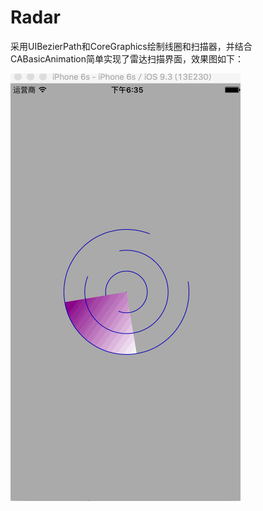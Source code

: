 # Radar
采用UIBezierPath和CoreGraphics绘制线圈和扫描器，并结合CABasicAnimation简单实现了雷达扫描界面，效果图如下：

![效果图](https://github.com/yidulishuang/Radar/blob/master/Radar.gif)
